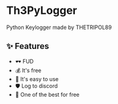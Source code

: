 # Th3PyLogger
Python Keylogger made by THETRIPOL89

## ✨ Features
- 🕶️ FUD
- 💰 It's free
- 📃 It's easy to use
- 🛡️ Log to discord
- 💎 One of the best for free
##
